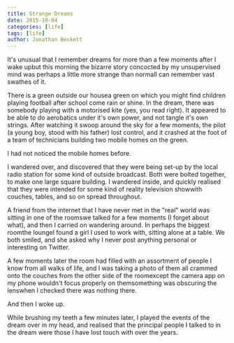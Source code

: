 ```yaml
---
title: Strange Dreams
date: 2015-10-04
categories: [life]
tags: [life]
author: Jonathan Beckett
---
```


It's unusual that I remember dreams for more than a few moments after I wake upbut this morning the bizarre story concocted by my unsupervised mind was perhaps a little more strange than normalI can remember vast swathes of it.

There is a green outside our housea green on which you might find children playing football after school come rain or shine. In the dream, there was somebody playing with a motorised kite (yes, you read right). It appeared to be able to do aerobatics under it's own power, and not tangle it's own strings. After watching it swoop around the sky for a few moments, the pilot (a young boy, stood with his father) lost control, and it crashed at the foot of a team of technicians building two mobile homes on the green.

I had not noticed the mobile homes before.

I wandered over, and discovered that they were being set-up by the local radio station for some kind of outside broadcast. Both were bolted together, to make one large square building. I wandered inside, and quickly realised that they were intended for some kind of reality television showwith couches, tables, and so on spread throughout.

A friend from the internet that I have never met in the "real" world was sitting in one of the roomswe talked for a few moments (I forget about what), and then I carried on wandering around. In perhaps the biggest roomthe loungeI found a girl I used to work with, sitting alone at a table. We both smiled, and she asked why I never post anything personal or interesting on Twitter.

A few moments later the room had filled with an assortment of people I know from all walks of life, and I was taking a photo of them all crammed onto the couches from the other side of the roomexcept the camera app on my phone wouldn't focus properly on themsomething was obscuring the lenswhen I checked there was nothing there.

And then I woke up.

While brushing my teeth a few minutes later, I played the events of the dream over in my head, and realised that the principal people I talked to in the dream were those I have lost touch with over the years.